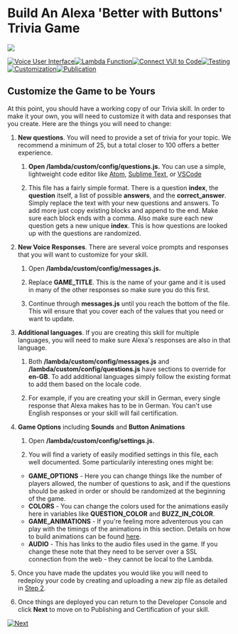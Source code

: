 #  Build An Alexa 'Better with Buttons' Trivia Game
<img src="https://m.media-amazon.com/images/G/01/mobile-apps/dex/alexa/alexa-skills-kit/tutorials/quiz-game/header._TTH_.png" />

[![Voice User Interface](https://m.media-amazon.com/images/G/01/mobile-apps/dex/alexa/alexa-skills-kit/tutorials/navigation/1-locked._TTH_.png)](./1-voice-user-interface.md)[![Lambda Function](https://m.media-amazon.com/images/G/01/mobile-apps/dex/alexa/alexa-skills-kit/tutorials/navigation/2-locked._TTH_.png)](./2-lambda-function.md)[![Connect VUI to Code](https://m.media-amazon.com/images/G/01/mobile-apps/dex/alexa/alexa-skills-kit/tutorials/navigation/3-locked._TTH_.png)](./3-connect-vui-to-code.md)[![Testing](https://m.media-amazon.com/images/G/01/mobile-apps/dex/alexa/alexa-skills-kit/tutorials/navigation/4-locked._TTH_.png)](./4-testing.md)[![Customization](https://m.media-amazon.com/images/G/01/mobile-apps/dex/alexa/alexa-skills-kit/tutorials/navigation/5-on._TTH_.png)](./5-customization.md)[![Publication](https://m.media-amazon.com/images/G/01/mobile-apps/dex/alexa/alexa-skills-kit/tutorials/navigation/6-off._TTH_.png)](./6-publication.md)

## Customize the Game to be Yours

At this point, you should have a working copy of our Trivia skill.  In order to make it your own, you will need to customize it with data and responses that you create.  Here are the things you will need to change:

1.  **New questions**. You will need to provide a set of trivia for your topic.  We recommend a minimum of 25, but a total closer to 100 offers a better experience.

    1.  **Open /lambda/custom/config/questions.js.** You can use a simple, lightweight code editor like [Atom](http://atom.io), [Sublime Text](http://sublimetext.com), or [VSCode](http://code.visualstudio.com)

    2.  This file has a fairly simple format. There is a question **index**, the **question** itself, a list of possible **answers**, and the **correct_answer**. Simply replace the text with your new questions and answers. To add more just copy existing blocks and append to the end. Make sure each block ends with a comma. Also make sure each new question gets a new unique **index**. This is how questions are looked up with the questions are randomized.

2.  **New Voice Responses**. There are several voice prompts and responses that you will want to customize for your skill.

    1.  Open **/lambda/custom/config/messages.js.**

    2.  Replace **GAME_TITLE**. This is the name of your game and it is used in many of the other responses so make sure you do this first.

    3.  Continue through **messages.js** until you reach the bottom of the file.  This will ensure that you cover each of the values that you need or want to update.

3.  **Additional languages**. If you are creating this skill for multiple languages, you will need to make sure Alexa's responses are also in that language.

    1. Both **/lambda/custom/config/messages.js** and **/lambda/custom/config/questions.js** have sections to override for **en-GB**. To add additional languages simply follow the existing format to add them based on the locale code.

    2.  For example, if you are creating your skill in German, every single response that Alexa makes has to be in German.  You can't use English responses or your skill will fail certification.

4. **Game Options** including **Sounds** and **Button Animations**

    1. Open **/lambda/custom/config/settings.js.**

    2. You will find a variety of easily modified settings in this file, each well documented. Some particularily interesting ones might be:
      * **GAME_OPTIONS** - Here you can change things like the number of players allowed, the number of questions to ask, and if the questions should be asked in order or should be randomized at the beginning of the game.
      * **COLORS** - You can change the colors used for the animations easily here in variables like **QUESTION_COLOR** and **BUZZ_IN_COLOR**.
      * **GAME_ANIMATIONS** - If you're feeling more adventerous you can play with the timings of the animations in this section. Details on how to build animations can be found [here](https://developer.amazon.com/docs/gadget-skills/echo-button-animations.html).
      * **AUDIO** - This has links to the audio files used in the game. If you change these note that they need to be server over a SSL connection from the web - they cannot be local to the Lambda.

5.  Once you have made the updates you would like you will need to redeploy your code by creating and uploading a new zip file as detailed in [Step 2](./2-lambda-function.md).

6. Once things are deployed you can return to the Developer Console and click **Next** to move on to Publishing and Certification of your skill.

[![Next](https://m.media-amazon.com/images/G/01/mobile-apps/dex/alexa/alexa-skills-kit/tutorials/general/buttons/button_next_publication._TTH_.png)](6-publication.md)
